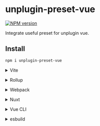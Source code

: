 # unplugin-preset-vue

[![NPM version](https://img.shields.io/npm/v/unplugin-preset-vue?color=a1b858&label=)](https://www.npmjs.com/package/unplugin-preset-vue)

Integrate useful preset for unplugin vue.
## Install

```bash
npm i unplugin-preset-vue
```

<details>
<summary>Vite</summary><br>

```ts
// vite.config.ts
import VuePresets from 'unplugin-preset-vue/vite'

export default defineConfig({
  plugins: [
    VuePresets({ /* options */ }),
  ],
})
```

Example: [`playground/`](./playground/)

<br></details>

<details>
<summary>Rollup</summary><br>

```ts
// rollup.config.js
import VuePresets from 'unplugin-preset-vue/rollup'

export default {
  plugins: [
    VuePresets({ /* options */ }),
  ],
}
```

<br></details>


<details>
<summary>Webpack</summary><br>

```ts
// webpack.config.js
module.exports = {
  /* ... */
  plugins: [
    require('unplugin-preset-vue/webpack')({ /* options */ })
  ]
}
```

<br></details>

<details>
<summary>Nuxt</summary><br>

```ts
// nuxt.config.js
export default defineNuxtConfig({
  modules: [
    ['unplugin-preset-vue/nuxt', { /* options */ }],
  ],
})
```

> This module works for both Nuxt 2 and [Nuxt Vite](https://github.com/nuxt/vite)

<br></details>

<details>
<summary>Vue CLI</summary><br>

```ts
// vue.config.js
module.exports = {
  configureWebpack: {
    plugins: [
      require('unplugin-preset-vue/webpack')({ /* options */ }),
    ],
  },
}
```

<br></details>

<details>
<summary>esbuild</summary><br>

```ts
// esbuild.config.js
import { build } from 'esbuild'
import VuePresets from 'unplugin-preset-vue/esbuild'

build({
  plugins: [VuePresets()],
})
```

<br></details>
